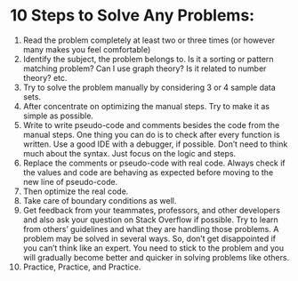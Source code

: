 # 10 Steps to Solve Any Problems:

1. Read the problem completely at least two or three times (or however many makes you feel comfortable)
2. Identify the subject, the problem belongs to. Is it a sorting or pattern matching problem? Can I use graph theory? Is it related to number theory? etc.
3. Try to solve the problem manually by considering 3 or 4 sample data sets.
4. After concentrate on optimizing the manual steps. Try to make it as simple as possible.
5. Write to write pseudo-code and comments besides the code from the manual steps. One thing you can do is to check after every function is written. Use a good IDE with a debugger, if possible. Don’t need to think much about the syntax. Just focus on the logic and steps.
6. Replace the comments or pseudo-code with real code. Always check if the values and code are behaving as expected before moving to the new line of pseudo-code.
7. Then optimize the real code.
8. Take care of boundary conditions as well.
9. Get feedback from your teammates, professors, and other developers and also ask your question on Stack Overflow if possible. Try to learn from others’ guidelines and what they are handling those problems. A problem may be solved in several ways. So, don’t get disappointed if you can’t think like an expert. You need to stick to the problem and you will gradually become better and quicker in solving problems like others.
10. Practice, Practice, and Practice.
